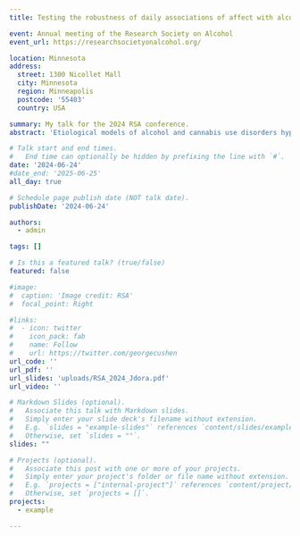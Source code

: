 ```yaml
---
title: Testing the robustness of daily associations of affect with alcohol and cannabis use

event: Annual meeting of the Research Society on Alcohol
event_url: https://researchsocietyonalcohol.org/

location: Minnesota
address:
  street: 1300 Nicollet Mall
  city: Minnesota
  region: Minneapolis
  postcode: '55403'
  country: USA

summary: My talk for the 2024 RSA conference.
abstract: 'Etiological models of alcohol and cannabis use disorders hypothesize that people are more likely to use and consume more of these substances when they experience heightened negative affect, yet recent EMA studies found no evidence for the daily association between negative affect and alcohol/cannabis use (but positive affect consistently predicted subsequent alcohol/cannabis use). However, the theory underlying affect regulation is vague and has been translated into many different statistical tests across the literature, with inconsistent results. For that reason, here we tested the affect regulation hypothesis in a high-risk community sample of young adults (N = 287) across hundreds of statistical models to provide a robust understanding of whether and when affect regulation is supported in everyday life. We systematically varied statistical models along several specifications that are relevant to the interpretation of the affect regulation hypothesis. We varied the operationalization of negative and positive affect (e.g., NA: anger, sadness, anxiety, distress), the time scale at which affect could be associated with alcohol/cannabis use (daily average prior to use, daily maximum prior to use, daily variability prior to use, most recent affect report prior to use), and the population for whom the association should be present (e.g., full sample, AUD criterion count of 2 and 6, AUDIT score of 3+ and 8+, above-average coping and enhancement motives). We then fitted all of these models, which resulted in a specification curve of ranging effect sizes and confidence intervals. Results indicated that across all models negative affect was associated with a decreased likelihood to use alcohol (OR = 0.93, p = .015) and cannabis (OR = 0.87, p < .001) later that day and positive affect was associated with an increased likelihood to use alcohol (OR = 1.17, p < .001) and cannabis (OR = 1.12, p = .004) later that day. Individual model results differed based on the operationalization of affect (e.g., anxiety was associated with a reduced likelihood to drink but anger was not). This indicates that associations between affect and substance use might not be universal and depend on the specific emotions assessed and used to compute indicators of general negative and positive affect.'

# Talk start and end times.
#   End time can optionally be hidden by prefixing the line with `#`.
date: '2024-06-24'
#date_end: '2025-06-25'
all_day: true

# Schedule page publish date (NOT talk date).
publishDate: '2024-06-24'

authors:
  - admin

tags: []

# Is this a featured talk? (true/false)
featured: false

#image:
#  caption: 'Image credit: RSA'
#  focal_point: Right

#links:
#  - icon: twitter
#    icon_pack: fab
#    name: Follow
#    url: https://twitter.com/georgecushen
url_code: ''
url_pdf: ''
url_slides: 'uploads/RSA_2024_Jdora.pdf'
url_video: ''

# Markdown Slides (optional).
#   Associate this talk with Markdown slides.
#   Simply enter your slide deck's filename without extension.
#   E.g. `slides = "example-slides"` references `content/slides/example-slides.md`.
#   Otherwise, set `slides = ""`.
slides: ""

# Projects (optional).
#   Associate this post with one or more of your projects.
#   Simply enter your project's folder or file name without extension.
#   E.g. `projects = ["internal-project"]` references `content/project/deep-learning/index.md`.
#   Otherwise, set `projects = []`.
projects:
  - example

---
```

